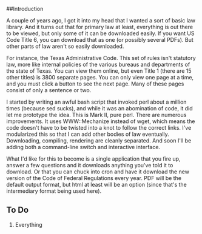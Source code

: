 ##Introduction

A couple of years ago, I got it into my head that I wanted a sort of basic law library. And it turns out that for primary law at least, everything is out there to be viewed, but only some of it can be downloaded easily. If you want US Code Title 6, you can download that as one (or possibly several PDFs). But other parts of law aren't so easily downloaded.

For instance, the Texas Administrative Code. This set of rules isn't statutory law, more like internal policies of the various bureaus and departments of the state of Texas. You can view them online, but even Title 1 (there are 15 other titles) is 3800 separate pages. You can only view one page at a time, and you must click a button to see the next page. Many of these pages consist of only a sentence or two.

I started by writing an awful bash script that invoked perl about a million times (because sed sucks), and while it was an abomination of code, it did let me prototype the idea. This is Mark II, pure perl. There are numerous improvements. It uses WWW::Mechanize instead of wget, which means the code doesn't have to be twisted into a knot to follow the correct links. I've modularized this so that I can add other bodies of law eventually. Downloading, compiling, rendering are cleanly separated. And soon I'll be adding both a command-line switch and interactive interface.

What I'd like for this to become is a single application that you fire up, answer a few questions and it downloads anything you've told it to download. Or that you can chuck into cron and have it download the new version of the Code of Federal Regulations every year. PDF will be the default output format, but html at least will be an option (since that's the intermediary format being used here).

## To Do
1. Everything
